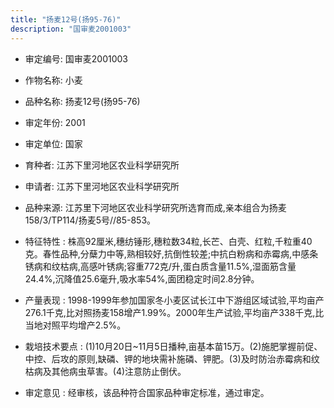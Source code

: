 ```yaml
---
title: "扬麦12号(扬95-76)"
description: "国审麦2001003"
---
```

* 审定编号:  国审麦2001003

*  作物名称:  小麦

*  品种名称:  扬麦12号(扬95-76)

*  审定年份:  2001

*  审定单位:  国家

* 育种者:  江苏下里河地区农业科学研究所

*  申请者:  江苏下里河地区农业科学研究所

*  品种来源:  江苏里下河地区农业科学研究所选育而成,亲本组合为扬麦158/3/TP114/扬麦5号//85-853。

*  特征特性 : 
株高92厘米,穗纺锤形,穗粒数34粒,长芒、白壳、红粒,千粒重40克。春性品种,分蘖力中等,熟相较好,抗倒性较差;中抗白粉病和赤霉病,中感条锈病和纹枯病,高感叶锈病;容重772克/升,蛋白质含量11.5%,湿面筋含量24.4%,沉降值25.6毫升,吸水率54%,面团稳定时间2.8分钟。
 
*  产量表现 : 
1998-1999年参加国家冬小麦区试长江中下游组区域试验,平均亩产276.1千克,比对照扬麦158增产1.99%。2000年生产试验,平均亩产338千克,比当地对照平均增产2.5%。

*  栽培技术要点 : 
(1)10月20日~11月5日播种,亩基本苗15万。(2)施肥掌握前促、中控、后攻的原则,缺磷、钾的地块需补施磷、钾肥。(3)及时防治赤霉病和纹枯病及其他病虫草害。(4)注意防止倒伏。

*  审定意见 : 
经审核，该品种符合国家品种审定标准，通过审定。
